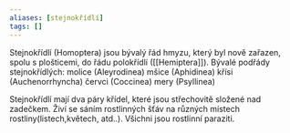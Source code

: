 ```yaml
---
aliases: [stejnokřídlí]
tags: []
---
```

Stejnokřídlí (Homoptera) jsou bývalý řád hmyzu, který byl nově zařazen, spolu s plošticemi, do řádu polokřídlí ([[Hemiptera]]).
Bývalé podřády stejnokřídlých:
molice (Aleyrodinea)
mšice (Aphidinea)
křísi (Auchenorrhyncha)
červci (Coccinea)
mery (Psyllinea)

Stejnokřídlí mají dva páry křídel, které jsou střechovitě složené nad zadečkem. Živí se sáním rostlinných šťáv na různých místech rostliny(listech,květech, atd..). Všichni jsou rostlinní paraziti.